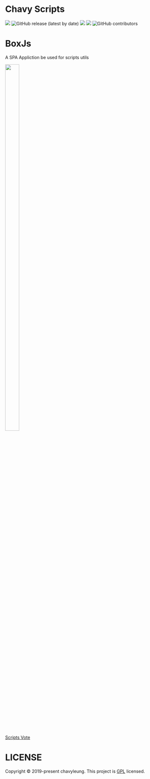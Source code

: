 # Chavy Scripts
![](https://img.shields.io/badge/license-GPL-blueviolet.svg)
![GitHub release (latest by date)](https://img.shields.io/github/v/release/chavyleung/scripts?color=%23c694ff)
![](https://badgen.net/github/stars/chavyleung/scripts)
![](https://tokei.rs/b1/github/chavyleung/scripts?category=code)
![GitHub contributors](https://img.shields.io/github/contributors/chavyleung/scripts)
# BoxJs
A SPA Appliction be used for scripts utils

<image src="https://github.com/chavyleung/scripts/blob/master/BoxJS.gif" width="30%" height="55%">

[Scripts Vote](https://t.me/chavyscripts)

# LICENSE
Copyright © 2019-present chavyleung. This project is [GPL](https://github.com/chavyleung/scripts/blob/master/LICENSE) licensed.
